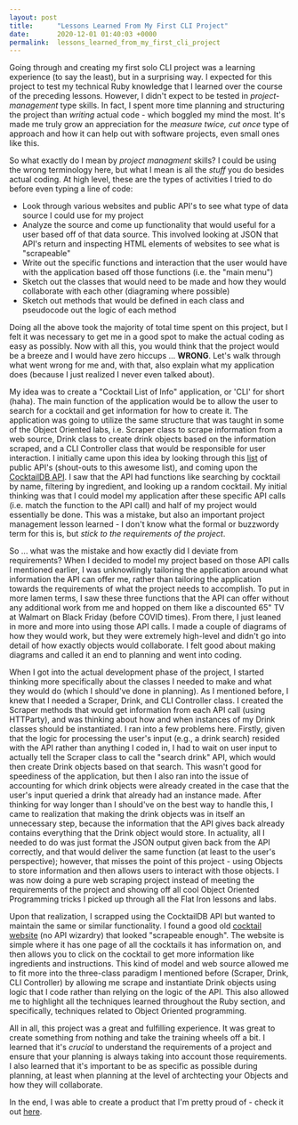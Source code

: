 ```yaml
---
layout: post
title:      "Lessons Learned From My First CLI Project"
date:       2020-12-01 01:40:03 +0000
permalink:  lessons_learned_from_my_first_cli_project
---
```



Going through and creating my first solo CLI project was a learning experience (to say the least), but in a surprising way. I expected for this project to test my technical Ruby knowledge that I learned over the course of the preceding lessons. However, I didn't expect to be tested in *project-management* type skills. In fact, I spent more time planning and structuring the project than *writing* actual code - which boggled my mind the most. It's made me truly grow an appreciation for the *measure twice, cut once* type of approach and how it can help out with software projects, even small ones like this.


So what exactly do I mean by *project managment* skills? I could be using the wrong terminology here, but what I mean is all the *stuff* you do besides actual coding. At high level, these are the types of activities I tried to do before even typing a line of code:
* Look through various websites and public API's to see what type of data source I could use for my project
* Analyze the source and come up functionality that would useful for a user based off of that data source. This involved looking at JSON that API's return and inspecting HTML elements of websites to see what is "scrapeable"
* Write out the specific functions and interaction that the user would have with the application based off those functions (i.e. the "main menu")
* Sketch out the classes that would need to be made and how they would collaborate with each other (diagraming where possible) 
* Sketch out methods that would be defined in each class and pseudocode out the logic of each method


Doing all the above took the majority of total time spent on this project, but I felt it was necessary to get me in a good spot to make the actual coding as easy as possibly. Now with all this, you would think that the project would be a breeze and I would have zero hiccups ... **WRONG**. Let's walk through what went wrong for me and, with that, also explain what my application does (because I just realized I never even talked about). 

My idea was to create a "Cocktail List of Info" application, or 'CLI' for short (haha). The main function of the application would be to allow the user to search for a cocktail and get information for how to create it. The application was going to utilize the same structure that was taught in some of the Object Oriented labs, i.e. Scraper class to scrape information from a web source, Drink class to create drink objects based on the information scraped, and a CLI Controller class that would be responsible for user interaction. I initially came upon this idea by looking through this [list](https://github.com/public-apis/public-apis) of public API's (shout-outs to this awesome list), and coming upon the [CocktailDB API](https://www.thecocktaildb.com/api.php). I saw that the API had functions like searching by cocktail by name, filtering by ingredient, and looking up a random cocktail. My initial thinking was that I could model my application after these specific API calls (i.e. match the function to the API call) and half of my project would essentially be done. This was a mistake, but also an important project management lesson learned - I don't know what the formal or buzzwordy term for this is, but *stick to the requirements of the project*. 

So ... what was the mistake and how exactly did I deviate from requirements? When I decided to model my project based on those API calls I mentioned earlier, I was unknowlingly tailoring the application around what information the API can offer me, rather than tailoring the application  towards the requirements of what the project needs to accomplish. To put in more lamen terms, I saw these three functions that the API can offer without any additional work from me and hopped on them like a discounted 65" TV at Walmart on Black Friday (before COVID times). From there, I just leaned in more and more into using those API calls. I made a couple of diagrams of how they would work, but they were extremely high-level and didn't go into detail of how exactly objects would collaborate. I felt good about making diagrams and called it an end to planning and went into coding. 

When I got into the actual development phase of the project, I started thinking more specifically about the classes I needed to make and what they would do (which I should've done in planning). As I mentioned before, I knew that I needed a Scraper, Drink, and CLI Controller class. I created the Scraper methods that would get information from each API call (using HTTParty), and was thinking about how and when instances of my Drink classes should be instantiated. I ran into a few problems here. Firstly, given that the logic for processing the user's input (e.g., a drink search) resided with the API rather than anything I coded in, I had to wait on user input to actually tell the Scraper class to call the "search drink" API, which would then create Drink objects based on that search. This wasn't good for speediness of the application, but then I also ran into the issue of accounting for which drink objects were already created in the case that the user's input queried a drink that already had an instance made. After thinking for way longer than I should've on the best way to handle this, I came to realization that making the drink objects was in itself an unnecessary step, because the information that the API gives back already contains everything that the Drink object would store. In actuality, all I needed to do was just format the JSON output given back from the API correctly, and that would deliver the same function (at least to the user's perspective); however, that misses the point of this project - using Objects to store information and then allows users to interact with those objects. I was now doing a pure web scraping project instead of meeting the requirements of the project and showing off all cool Object Oriented Programming tricks I picked up through all the Flat Iron lessons and labs.

Upon that realization, I scrapped using the CocktailDB API but wanted to maintain the same or similar functionality. I found a good old [cocktail website](https://uk.thebar.com/cocktail-recipes?seeAll=true) (no API wizardry) that looked "scrapeable enough". The website is simple where it has one page of all the cocktails it has information on, and then allows you to click on the cocktail to get more information like ingredients and instructions. This kind of model and web source allowed me to fit more into the three-class paradigm I mentioned before (Scraper, Drink, CLI Controller) by allowing me scrape and instantiate Drink objects using logic that I code rather than relying on the logic of the API. This also allowed me to highlight all the techniques learned throughout the Ruby section, and specifically, techniques related to Object Oriented programming. 

All in all, this project was a great and fulfilling experience. It was great to create something from nothing and take the training wheels off a bit. I learned that it's *crucial* to understand the requirements of a project and ensure that your planning is always taking into account those requirements. I also learned that it's important to be as specific as possible during planning, at least when planning at the level of archtecting your Objects and how they will collaborate.

In the end, I was able to create a product that I'm pretty proud of - check it out [here](https://github.com/damianmalysza/cocktail_cli). 


